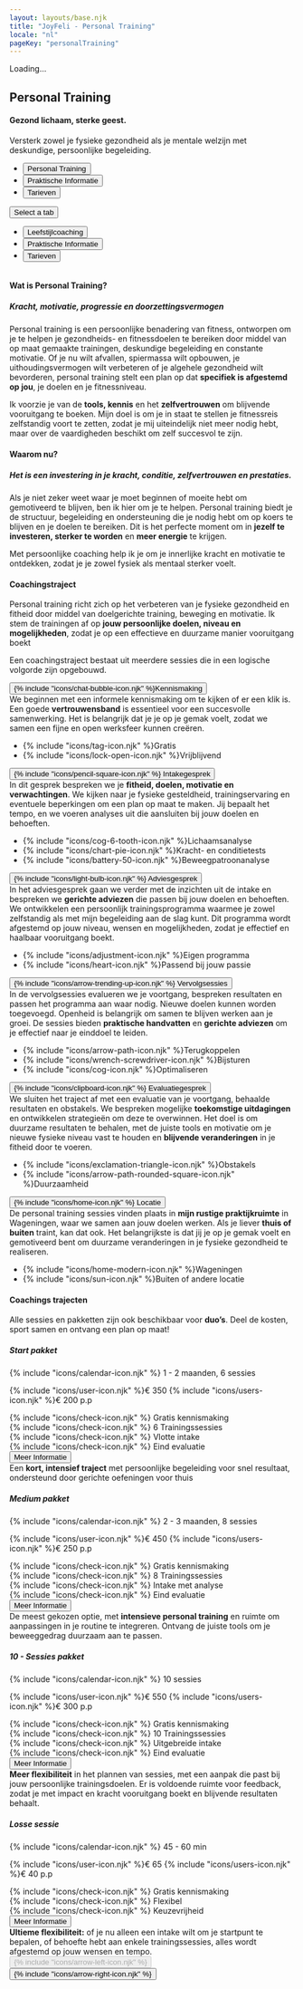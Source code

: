 ```yaml
---
layout: layouts/base.njk
title: "JoyFeli - Personal Training"
locale: "nl"
pageKey: "personalTraining"
---
```


<!-- Hero Section -->
<section class="hero-section overflow-hidden">
  <div class="container position-relative">
    <div class="row">
      <div class="col-12 position-relative m-0 p-0">
        <!-- Background image container -->
        <div class="bg-image ptraining-img animate-slide-in-left" data-bg="/img/Feli_mangart.jpg" data-bgPhone="/img/Feli_mangart.jpg">
          <div class="loader">Loading...</div>
        </div>
        <!-- Text overlay -->
        <div class="text-overlay ptraining-text animate-slide-in-right bg-white bg-opacity-75 p-4 p-xxl-5">
          <h1 class="separator text-uppercase">
            <span class="d-block mb-2">
              <span><strong>Personal Training</strong></span>
            </span>
          </h1>
            <h4>
              <span class="d-block mb-3 fst-italic">
                Gezond lichaam, sterke geest.
              </span>
            </h4>
          <p>
            Versterk zowel je fysieke gezondheid als je mentale welzijn met deskundige, persoonlijke begeleiding.
          </p>
        </div>
      </div>
    </div>
  </div>
</section>
<!-- End Hero Section -->
<div class="sun-divider">
  <span class="sun"></span>
</div>
<!-- Tabs Section -->
<section class="py-5 gray-bg tab-section">
  <div class="container">
    <div class="custom-tabs">
      <!-- Tab Navigation -->
      <ul class="nav nav-tabs justify-content-center mb-4 border-0" id="personalTrainingTabs" role="tablist">
        <li class="nav-item d-none d-md-flex">
          <button class="nav-link px-4 active" id="tab-ptraining" data-bs-toggle="tab" data-bs-target="#ptraining" type="button" role="tab" aria-controls="ptraining" aria-selected="true">
            Personal Training
          </button>
        </li>
        <li class="nav-item d-none d-md-flex">
          <button class="nav-link px-4" id="tab-info" data-bs-toggle="tab" data-bs-target="#info" type="button" role="tab" aria-controls="info" aria-selected="false">
            Praktische Informatie
          </button>
        </li>
        <li class="nav-item d-none d-md-flex">
          <button class="nav-link px-4" id="tab-pricing" data-bs-toggle="tab" data-bs-target="#pricing" type="button" role="tab" aria-controls="pricing" aria-selected="false">
            Tarieven
          </button>
        </li>
      </ul>
      <!-- Dropdown Menu for sm screens -->
      <div class="dropdown d-block d-md-none text-center fs-4">
        <button
          class="btn dropdown-toggle fs-4 w-100 bg-white border"
          type="button"
          id="mobileDropdown"
          data-bs-toggle="dropdown"
          aria-expanded="false"
        >
          Select a tab
        </button>
        <ul class="dropdown-menu" aria-labelledby="mobileDropdown" role="tablist">
          <li>
            <button class="dropdown-item active fs-4" data-bs-toggle="tab" data-bs-target="#ptraining" type="button" role="tab" aria-selected="true">
              Leefstijlcoaching
            </button>
          </li>
          <li>
            <button class="dropdown-item fs-4" data-bs-toggle="tab" data-bs-target="#info" type="button" role="tab" aria-selected="false">
              Praktische Informatie
            </button>
          </li>
          <li>
            <button class="dropdown-item fs-4" data-bs-toggle="tab" data-bs-target="#pricing" type="button" role="tab" aria-selected="false">
              Tarieven
            </button>
          </li>
        </ul>
      </div>
      <div class="tab-line"></div>
    </div>
    <div class="tab-content pt-3" id="PersonalTrainingTabsContent" style="overflow:hidden">
      <!-- Personal Training Tab -->
      <div class="mb-3 tab-pane fade active show" id="ptraining" role="tabpanel" aria-labelledby="tab-ptraining">
        <h4 class="mt-4 mb-3 separator">Wat is Personal Training?</h4>
        <h5 class="mb-3"><i>Kracht, motivatie, progressie en doorzettingsvermogen</i></h5>
        <p>
          Personal training is een persoonlijke benadering van fitness, ontworpen om je te helpen je gezondheids- en fitnessdoelen te bereiken door middel van op maat gemaakte trainingen, deskundige begeleiding en constante motivatie. Of je nu wilt afvallen, spiermassa wilt opbouwen, je uithoudingsvermogen wilt verbeteren of je algehele gezondheid wilt bevorderen, personal training stelt een plan op dat <strong>specifiek is afgestemd op jou</strong>, je doelen en je fitnessniveau.   
        </p>
        <p>
          Ik voorzie je van de <strong>tools, kennis</strong> en het <strong>zelfvertrouwen</strong> om blijvende vooruitgang te boeken. Mijn doel is om je in staat te stellen je fitnessreis zelfstandig voort te zetten, zodat je mij uiteindelijk niet meer nodig hebt, maar over de vaardigheden beschikt om zelf succesvol te zijn.
        </p>
        <h4 class="mt-5 mb-3 separator">Waarom nu?</h4>
        <h5 class="mb-3"><i>Het is een investering in je kracht, conditie, zelfvertrouwen en prestaties.</i></h5>
        <p>
          Als je niet zeker weet waar je moet beginnen of moeite hebt om gemotiveerd te blijven, ben ik hier om je te helpen. Personal training biedt je de structuur, begeleiding en ondersteuning die je nodig hebt om op koers te blijven en je doelen te bereiken. Dit is het perfecte moment om in <strong>jezelf te investeren, sterker te worden</strong> en <strong>meer energie</strong> te krijgen.
        </p>
        <p>
          Met persoonlijke coaching help ik je om je innerlijke kracht en motivatie te ontdekken, zodat je je zowel fysiek als mentaal sterker voelt.
        </p>
      </div>
      <!-- Practical Information Tab-->
      <div class="mb-3 tab-pane fade" id="info" role="tabpanel" aria-labelledby="tab-info">
        <h4 class="mt-4 mb-3 separator">Coachingstraject</h4>
        <p>
          Personal training richt zich op het verbeteren van je fysieke gezondheid en fitheid door middel van doelgerichte training, beweging en motivatie. Ik stem de trainingen af op <strong>jouw persoonlijke doelen, niveau en mogelijkheden</strong>, zodat je op een effectieve en duurzame manier vooruitgang boekt
        </p>
        <p class="mb-5">
          Een coachingstraject bestaat uit meerdere sessies die in een logische volgorde zijn opgebouwd. 
        </p>            
        <div class="row g-4">
          <div class="col-md-6 col-lg-6">
            <div class="card">
              <div class="card-body custom-color px-2 py-3 p-lg-5">
                <button
                  class="btn toggle-btn w-100 d-flex justify-content-between align-items-center collapsed collapsed"
                  data-bs-toggle="collapse"
                  data-bs-target="#introduction"
                  aria-expanded="false"
                >
                  <span class="card-title fs-4"><span class="pe-2 pe-lg-3">{% include "icons/chat-bubble-icon.njk" %}</span>Kennismaking</span>
                  <span class="toggle-icon"></span>
                </button>
                <div class="collapse collapse-text" id="introduction">
                  <div class="mt-2">
                    We beginnen met een informele kennismaking om te kijken of er een klik is. Een goede <strong>vertrouwensband</strong> is essentieel voor een succesvolle samenwerking. Het is belangrijk dat je je op je gemak voelt, zodat we samen een fijne en open werksfeer kunnen creëren.
                    <ul class="mt-3 list-unstyled">
                      <li>{% include "icons/tag-icon.njk" %}<span>Gratis</span></li>
                      <li>{% include "icons/lock-open-icon.njk" %}<span>Vrijblijvend</span></li>
                    </ul>
                  </div>
                </div>
              </div>
            </div>
          </div>
          <div class="col-md-6 col-lg-6">
            <div class="card">
              <div class="card-body custom-color px-2 py-3 p-lg-5">
                <button
                  class="btn toggle-btn w-100 d-flex justify-content-between align-items-center collapsed"
                  data-bs-toggle="collapse"
                  data-bs-target="#intake"
                  aria-expanded="false"
                >
                  <span class="card-title fs-4"><span class="pe-2 pe-lg-3">{% include "icons/pencil-square-icon.njk" %}</span> Intakegesprek</span>
                  <span class="toggle-icon"></span>
                </button>
                <div class="collapse collapse-text" id="intake">
                  <div class="mt-2">
                    In dit gesprek bespreken we je <strong>fitheid, doelen, motivatie en verwachtingen</strong>. We kijken naar je fysieke gesteldheid, trainingservaring en eventuele beperkingen om een plan op maat te maken. Jij bepaalt het tempo, en we voeren analyses uit die aansluiten bij jouw doelen en behoeften.
                    <ul class="mt-3 list-unstyled">
                      <li>{% include "icons/cog-6-tooth-icon.njk" %}<span>Lichaamsanalyse</span></li>
                      <li>{% include "icons/chart-pie-icon.njk" %}<span>Kracht- en conditietests</span></li>
                      <li>{% include "icons/battery-50-icon.njk" %}<span>Beweegpatroonanalyse</span></li>
                    </ul>
                  </div>
                </div>
              </div>
            </div>
          </div>
          <div class="col-md-6 col-lg-6">
            <div class="card">
              <div class="card-body custom-color px-2 py-3 p-lg-5">
                <button
                  class="btn toggle-btn w-100 d-flex justify-content-between align-items-center collapsed"
                  data-bs-toggle="collapse"
                  data-bs-target="#consultation"
                  aria-expanded="false"
                >
                  <span class="card-title fs-4"><span class="pe-2 pe-lg-3">{% include "icons/light-bulb-icon.njk" %}</span> Adviesgesprek</span>
                  <span class="toggle-icon"></span>
                </button>
                <div class="collapse collapse-text" id="consultation">
                  <div class="mt-2">
                    In het adviesgesprek gaan we verder met de inzichten uit de intake en bespreken we <strong>gerichte adviezen</strong> die passen bij jouw doelen en behoeften. We ontwikkelen een persoonlijk trainingsprogramma waarmee je zowel zelfstandig als met mijn begeleiding aan de slag kunt. Dit programma wordt afgestemd op jouw niveau, wensen en mogelijkheden, zodat je effectief en haalbaar vooruitgang boekt.
                    <ul class="mt-3 list-unstyled">
                      <li>{% include "icons/adjustment-icon.njk" %}<span>Eigen programma</span></li>
                      <li>{% include "icons/heart-icon.njk" %}<span>Passend bij jouw passie</span></li>
                    </ul>
                  </div>
                </div>
              </div>
            </div>
          </div>
          <div class="col-md-6 col-lg-6">
            <div class="card">
              <div class="card-body custom-color px-2 py-3 p-lg-5">
                <button
                  class="btn toggle-btn w-100 d-flex justify-content-between align-items-center collapsed"
                  data-bs-toggle="collapse"
                  data-bs-target="#followUp"
                  aria-expanded="false"
                >
                  <span class="card-title fs-4"><span class="pe-2 pe-lg-3">{% include "icons/arrow-trending-up-icon.njk" %}</span> Vervolgsessies</span>
                  <span class="toggle-icon"></span>
                </button>
                <div class="collapse collapse-text" id="followUp">
                  <div class="mt-2">
                    In de vervolgsessies evalueren we je voortgang, bespreken resultaten en passen het programma aan waar nodig. Nieuwe doelen kunnen worden toegevoegd. Openheid is belangrijk om samen te blijven werken aan je groei. De sessies bieden <strong>praktische handvatten</strong> en <strong>gerichte adviezen</strong> om je effectief naar je einddoel te leiden.
                    <ul class="mt-3 list-unstyled">
                      <li>{% include "icons/arrow-path-icon.njk" %}<span>Terugkoppelen</span></li>
                      <li>{% include "icons/wrench-screwdriver-icon.njk" %}<span>Bijsturen</span></li>
                      <li>{% include "icons/cog-icon.njk" %}<span>Optimaliseren</span></li>
                    </ul>
                  </div>
                </div>
              </div>
            </div>
          </div>
          <div class="col-md-6 col-lg-6">
            <div class="card">
              <div class="card-body custom-color px-2 py-3 p-lg-5">
                <button
                  class="btn toggle-btn w-100 d-flex justify-content-between align-items-center collapsed"
                  data-bs-toggle="collapse"
                  data-bs-target="#evaluation"
                  aria-expanded="false"
                >
                  <span class="card-title fs-4"><span class="pe-2 pe-lg-3">{% include "icons/clipboard-icon.njk" %}</span> Evaluatiegesprek</span>
                  <span class="toggle-icon"></span>
                </button>
                <div class="collapse collapse-text" id="evaluation">
                  <div class="mt-2">
                    We sluiten het traject af met een evaluatie van je voortgang, behaalde resultaten en obstakels. We bespreken mogelijke <strong>toekomstige uitdagingen</strong> en ontwikkelen strategieën om deze te overwinnen. Het doel is om duurzame resultaten te behalen, met de juiste tools en motivatie om je nieuwe fysieke niveau vast te houden en <strong>blijvende veranderingen</strong> in je fitheid door te voeren.
                    <ul class="mt-3 list-unstyled">
                      <li>{% include "icons/exclamation-triangle-icon.njk" %}<span>Obstakels</span></li>
                      <li>{% include "icons/arrow-path-rounded-square-icon.njk" %}<span>Duurzaamheid</span></li>
                    </ul>
                  </div>
                </div>
              </div>
            </div>
          </div>
          <div class="col-md-6 col-lg-6">
            <div class="card">
              <div class="card-body custom-color px-2 py-3 p-lg-5">
                <button
                  class="btn toggle-btn w-100 d-flex justify-content-between align-items-center collapsed"
                  data-bs-toggle="collapse"
                  data-bs-target="#location"
                  aria-expanded="false"
                >
                  <span class="card-title fs-4"><span class="pe-2 pe-lg-3">{% include "icons/home-icon.njk" %}</span> Locatie</span>
                  <span class="toggle-icon"></span>
                </button>
                <div class="collapse collapse-text" id="location">
                  <div class="mt-2">
                    De personal training sessies vinden plaats in <strong>mijn rustige praktijkruimte</strong> in Wageningen, waar we samen aan jouw doelen werken. Als je liever <strong>thuis of buiten</strong> traint, kan dat ook. Het belangrijkste is dat jij je op je gemak voelt en gemotiveerd bent om duurzame veranderingen in je fysieke gezondheid te realiseren.
                    <ul class="mt-3 list-unstyled">
                      <li>{% include "icons/home-modern-icon.njk" %}<span>Wageningen</span></li>
                      <li>{% include "icons/sun-icon.njk" %}<span>Buiten of andere locatie</span></li>
                    </ul>
                  </div>
                </div>
              </div>
            </div>
          </div>
        </div>
      </div>
      <!-- Pricing tab -->
      <div class="mb-3 tab-pane fade" id="pricing" role="tabpanel" aria-labelledby="tab-pricing">
          <h4 class="mt-4 mb-3 separator">Coachings trajecten</h4>
          <p>
            Alle sessies en pakketten zijn ook beschikbaar voor <strong>duo’s</strong>. Deel de kosten, sport samen en ontvang een plan op maat!
          </p>
          <div class="row g-4">
            <!-- Start pakket Card -->
            <div class="col-md-6 col-lg-6">
                <div class="card">
                    <div class="card-body custom-color p-4 p-lg-5">
                        <h5 class="card-title text-center fs-4">Start pakket</h5>
                        <p class="card-text fs-lg-4">
                          {% include "icons/calendar-icon.njk" %}
                          <span class="ps-2 ps-lg-3">1 - 2 maanden, 6 sessies</span>
                        </p>
                        <p class="card-text fs-lg-4">
                          {% include "icons/user-icon.njk" %}<span class="ps-2 ps-lg-3 pe-4 pe-lg-5">€ 350</span>
                          {% include "icons/users-icon.njk" %}<span class="ps-2 ps-lg-3">€ 200 p.p</span>
                        </p>
                        <div class="card-text">
                          <div>
                            {% include "icons/check-icon.njk" %}
                            <span class="ps-2 ps-lg-3">Gratis kennismaking</span>
                          </div>
                          <div>
                            {% include "icons/check-icon.njk" %}
                            <span class="ps-2 ps-lg-3">6 Trainingssessies</span>
                          </div>
                          <div>
                            {% include "icons/check-icon.njk" %}
                            <span class="ps-2 ps-lg-3">Vlotte intake</span>
                          </div>
                          <div>
                            {% include "icons/check-icon.njk" %}
                            <span class="ps-2 ps-lg-3">Eind evaluatie</span>
                          </div>
                          <button
                            class="btn toggle-btn w-100 d-flex justify-content-center align-items-center collapsed"
                            data-bs-toggle="collapse"
                            data-bs-target="#startPakket"
                            aria-expanded="false"
                          >
                            <span class="fs-lg-4 visually-hidden">Meer Informatie</span>
                            <span class="toggle-icon"></span>
                          </button>
                          <div class="collapse collapse-text" id="startPakket">
                            <div class="mt-2">
                              Een <strong>kort, intensief traject</strong> met persoonlijke begeleiding voor snel resultaat, ondersteund door gerichte oefeningen voor thuis
                            </div>
                          </div>
                        </div>
                    </div>
                </div>
            </div>
            <!-- Medium Pakket Card -->
            <div class="col-md-6 col-lg-6">
                <div class="card">
                    <div class="card-body custom-color p-4 p-lg-5">
                        <h5 class="card-title text-center fs-4">Medium pakket</h5>
                        <p class="card-text fs-lg-4">
                          {% include "icons/calendar-icon.njk" %}
                          <span class="ps-2 ps-lg-3">2 - 3 maanden, 8 sessies</span>
                        </p>
                        <p class="card-text fs-lg-4">
                          {% include "icons/user-icon.njk" %}<span class="ps-2 ps-lg-3 pe-4 pe-lg-5">€ 450</span>
                          {% include "icons/users-icon.njk" %}<span class="ps-2 ps-lg-3">€ 250 p.p</span>
                        </p>
                        <div class="card-text">
                          <div>
                            {% include "icons/check-icon.njk" %}
                            <span class="ps-2 ps-lg-3">Gratis kennismaking</span>
                          </div>
                          <div>
                            {% include "icons/check-icon.njk" %}
                            <span class="ps-2 ps-lg-3">8 Trainingssessies</span>
                          </div>
                          <div>
                            {% include "icons/check-icon.njk" %}
                            <span class="ps-2 ps-lg-3">Intake met analyse</span>
                          </div>
                          <div>
                            {% include "icons/check-icon.njk" %}
                            <span class="ps-2 ps-lg-3">Eind evaluatie</span>
                          </div>
                          <button
                            class="btn toggle-btn w-100 d-flex justify-content-center align-items-center collapsed"
                            data-bs-toggle="collapse"
                            data-bs-target="#mediumPakket"
                            aria-expanded="false"
                          >
                            <span class="fs-lg-4 visually-hidden">Meer Informatie</span>
                            <span class="toggle-icon"></span>
                          </button>
                          <div class="collapse collapse-text" id="mediumPakket">
                            <div class="mt-2">
                              De meest gekozen optie, met <strong>intensieve personal training</strong> en ruimte om aanpassingen in je routine te integreren. Ontvang de juiste tools om je beweeggedrag duurzaam aan te passen.
                            </div>
                          </div>
                        </div>
                    </div>
                </div>
            </div>
            <!-- 10 - Sessies Pakket Card -->
            <div class="col-md-6 col-lg-6">
                <div class="card">
                    <div class="card-body custom-color p-4 p-lg-5">
                        <h5 class="card-title text-center fs-4">10 - Sessies pakket</h5>
                        <p class="card-text fs-lg-4">
                          {% include "icons/calendar-icon.njk" %}
                          <span class="ps-2 ps-lg-3"> 10 sessies</span>
                        </p>
                        <p class="card-text fs-lg-4">
                          {% include "icons/user-icon.njk" %}<span class="ps-2 ps-lg-3 pe-4 pe-lg-5">€ 550</span>
                          {% include "icons/users-icon.njk" %}<span class="ps-2 ps-lg-3">€ 300 p.p</span>
                        </p>
                        <div class="card-text">
                          <div>
                            {% include "icons/check-icon.njk" %}
                            <span class="ps-2 ps-lg-3">Gratis kennismaking</span>
                          </div>
                          <div>
                            {% include "icons/check-icon.njk" %}
                            <span class="ps-2 ps-lg-3">10 Trainingssessies</span>
                          </div>
                          <div>
                            {% include "icons/check-icon.njk" %}
                            <span class="ps-2 ps-lg-3">Uitgebreide intake</span>
                          </div>
                          <div>
                            {% include "icons/check-icon.njk" %}
                            <span class="ps-2 ps-lg-3">Eind evaluatie</span>
                          </div>
                          <button
                            class="btn toggle-btn w-100 d-flex justify-content-center align-items-center collapsed"
                            data-bs-toggle="collapse"
                            data-bs-target="#tenSessiesPakket"
                            aria-expanded="false"
                          >
                            <span class="fs-lg-4 visually-hidden">Meer Informatie</span>
                            <span class="toggle-icon"></span>
                          </button>
                          <div class="collapse collapse-text" id="tenSessiesPakket">
                            <div class="mt-2">
                              <strong>Meer flexibiliteit</strong> in het plannen van sessies, met een aanpak die past bij jouw persoonlijke trainingsdoelen. Er is voldoende ruimte voor feedback, zodat je met impact en kracht vooruitgang boekt en blijvende resultaten behaalt.
                            </div>
                          </div>
                        </div>
                    </div>
                </div>
            </div>
            <!-- Losse sessie Card -->
            <div class="col-md-6 col-lg-6">
                <div class="card">
                    <div class="card-body custom-color p-4 p-lg-5">
                        <h5 class="card-title text-center fs-4">Losse sessie</h5>
                        <p class="card-text fs-lg-4">
                          {% include "icons/calendar-icon.njk" %}
                          <span class="ps-2 ps-lg-3">45 - 60 min</span>
                        </p>
                        <p class="card-text fs-lg-4">
                          {% include "icons/user-icon.njk" %}<span class="ps-2 ps-lg-3 pe-4 pe-lg-5">€ 65</span>
                          {% include "icons/users-icon.njk" %}<span class="ps-2 ps-lg-3">€ 40 p.p</span>
                        </p>
                        <div class="card-text">
                          <div>
                            {% include "icons/check-icon.njk" %}
                            <span class="ps-2 ps-lg-3">Gratis kennismaking</span>
                          </div>
                          <div>
                            {% include "icons/check-icon.njk" %}
                            <span class="ps-2 ps-lg-3">Flexibel</span>
                          </div>
                          <div>
                            {% include "icons/check-icon.njk" %}
                            <span class="ps-2 ps-lg-3">Keuzevrijheid</span>
                          </div>
                          <button
                            class="btn toggle-btn w-100 d-flex justify-content-center align-items-center collapsed"
                            data-bs-toggle="collapse"
                            data-bs-target="#singlePakket"
                            aria-expanded="false"
                          >
                            <span class="fs-lg-4 visually-hidden">Meer Informatie</span>
                            <span class="toggle-icon"></span>
                          </button>
                          <div class="collapse collapse-text" id="singlePakket">
                            <strong>Ultieme flexibiliteit:</strong> of je nu alleen een intake wilt om je startpunt te bepalen, of behoefte hebt aan enkele trainingssessies, alles wordt afgestemd op jouw wensen en tempo.
                          </div>
                        </div>
                    </div>
                </div>
            </div>
        </div>
      </div>
    </div>
  </div>
  <!-- Navigation buttons -->
  <div class="mt-3 text-center">
    <button id="prevTabBtn" class="btn custom-btn mx-3 fs-5" disabled>{% include "icons/arrow-left-icon.njk" %}</button>
    <button id="nextTabBtn" class="btn custom-btn mx-3 fs-5">{% include "icons/arrow-right-icon.njk" %}</button>
  </div>
</section>